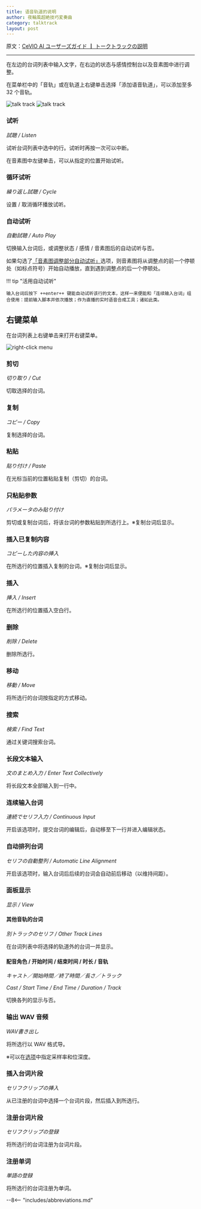 ```yaml
---
title: 语音轨道的说明
author: 夜輪風超絶技巧変奏曲
category: talktrack
layout: post
---
```

原文：[CeVIO AI ユーザーズガイド ┃ トークトラックの説明](https://cevio.jp/guide/cevio_ai/talktrack/)

---

在左边的台词列表中输入文字，在右边的状态与感情控制台以及音素图中进行调整。

在菜单栏中的「音轨」或在轨道上右键单击选择「添加语音轨道」，可以添加至多 32 个音轨。

![talk track](images/talktrack_1.png#only-light)
![talk track](images/talktrack_1_dark.png#only-dark)

### 试听

*試聴 / Listen*

试听台词列表中选中的行。试听时再按一次可以中断。

在音素图中左键单击，可以从指定的位置开始试听。

### 循环试听

*繰り返し試聴 / Cycle*

设置 / 取消循环播放试听。

### 自动试听

*自動試聴 / Auto Play*

切换输入台词后，或调整状态 / 感情 / 音素图后的自动试听与否。

如果勾选了[「音素图调整部分自动试听」](../../option/option/#partial-replay-with-phoneme-graph)选项，则音素图将从调整点的前一个停顿处（如标点符号）开始自动播放，直到遇到调整点的后一个停顿处。

!!! tip "活用自动试听"

    输入台词后按下 ++enter++ 键能自动试听该行的文本，这样一来便能和「连续输入台词」组合使用：提前输入脚本并依次播放；作为直播的实时语音合成工具；诸如此类。

## 右键菜单

在台词列表上右键单击来打开右键菜单。

![right-click menu](images/talktrack_2.png)

### 剪切

*切り取り / Cut*

切取选择的台词。

### 复制

*コピー / Copy*

复制选择的台词。

### 粘贴

*貼り付け / Paste*

在光标当前的位置粘贴复制（剪切）的台词。

### 只粘贴参数

*パラメータのみ貼り付け*

剪切或复制台词后，将该台词的参数粘贴到所选行上。※复制台词后显示。

### 插入已复制内容

*コピーした内容の挿入*

在所选行的位置插入复制的台词。※复制台词后显示。

### 插入

*挿入 / Insert*

在所选行的位置插入空白行。

### 删除

*削除 / Delete*

删除所选行。

### 移动

*移動 / Move*

将所选行的台词按指定的方式移动。

### 搜索

*検索 / Find Text*

通过关键词搜索台词。

### 长段文本输入

*文のまとめ入力 / Enter Text Collectively*

将长段文本全部输入到一行中。

### 连续输入台词

*連続でセリフ入力 / Continuous Input*

开启该选项时，提交台词的编辑后，自动移至下一行并进入编辑状态。

### 自动排列台词

*セリフの自動整列 / Automatic Line Alignment*

开启该选项时，输入台词后后续的台词会自动前后移动（以维持间距）。

### 面板显示

*显示 / View*

#### 其他音轨的台词

*別トラックのセリフ / Other Track Lines*

在台词列表中将选择的轨道外的台词一并显示。

#### 配音角色 / 开始时间 / 结束时间 / 时长 / 音轨

*キャスト／開始時間／終了時間／長さ／トラック*

*Cast / Start Time / End Time / Duration / Track*

切换各列的显示与否。

### 输出 WAV 音频

*WAV書き出し*

将所选行以 WAV 格式导。

※可以在[选项](../../option/option)中指定采样率和位深度。

### 插入台词片段

*セリフクリップの挿入*

从已注册的台词中选择一个台词片段，然后插入到所选行。

### 注册台词片段

*セリフクリップの登録*

将所选行的台词注册为台词片段。

### 注册单词

*単語の登録*

将所选行的台词注册为单词。

--8<-- "includes/abbreviations.md"
